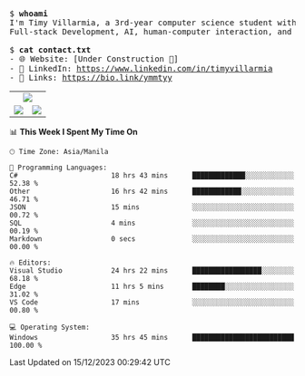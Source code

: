 <pre>
$ <strong>whoami</strong>
I'm Timy Villarmia, a 3rd-year computer science student with a wide range of interests 
Full-stack Development, AI, human-computer interaction, and everything in between.
  
$ <strong>cat contact.txt</strong>
- 🌐 Website: [Under Construction 🚧]
- 💼 LinkedIn: <a href="https://www.linkedin.com/in/timyvillarmia">https://www.linkedin.com/in/timyvillarmia</a>  
- 🔗 Links: <a href="https://bio.link/ymmtyy">https://bio.link/ymmtyy</a>  
</pre>

<table align="center" width="100%"> 
  <tr> 
    <td align="center" colspan="2"> 
     <img src="https://github-profile-summary-cards.vercel.app/api/cards/profile-details?username=TimyVillarmia&theme=dark"/>
    </td> 
  </tr> 
   <tr> 
    <td align="center"> 
       <img src="https://github-readme-stats.vercel.app/api?username=TimyVillarmia&show_icons=true&theme=dark" />
    </td> 
    <td align="center">
      <img src="https://github-readme-stats.vercel.app/api/top-langs/?username=TimyVillarmia&layout=compact&count_private=true&theme=dark"/>
    </td> 
   </tr> 
</table>

<!--START_SECTION:waka-->
📊 **This Week I Spent My Time On** 

```text
🕑︎ Time Zone: Asia/Manila

💬 Programming Languages: 
C#                       18 hrs 43 mins      █████████████░░░░░░░░░░░░   52.38 % 
Other                    16 hrs 42 mins      ████████████░░░░░░░░░░░░░   46.71 % 
JSON                     15 mins             ░░░░░░░░░░░░░░░░░░░░░░░░░   00.72 % 
SQL                      4 mins              ░░░░░░░░░░░░░░░░░░░░░░░░░   00.19 % 
Markdown                 0 secs              ░░░░░░░░░░░░░░░░░░░░░░░░░   00.00 % 

🔥 Editors: 
Visual Studio            24 hrs 22 mins      █████████████████░░░░░░░░   68.18 % 
Edge                     11 hrs 5 mins       ████████░░░░░░░░░░░░░░░░░   31.02 % 
VS Code                  17 mins             ░░░░░░░░░░░░░░░░░░░░░░░░░   00.80 % 

💻 Operating System: 
Windows                  35 hrs 45 mins      █████████████████████████   100.00 % 
```


 Last Updated on 15/12/2023 00:29:42 UTC
<!--END_SECTION:waka--> 




                                                                                                           
                                                               
                                                                                                     


